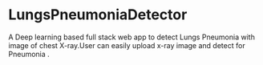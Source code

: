 # LungsPneumoniaDetector
A Deep learning based full stack web app to detect Lungs Pneumonia with image of chest X-ray.User can easily upload x-ray image and detect for Pneumonia .
